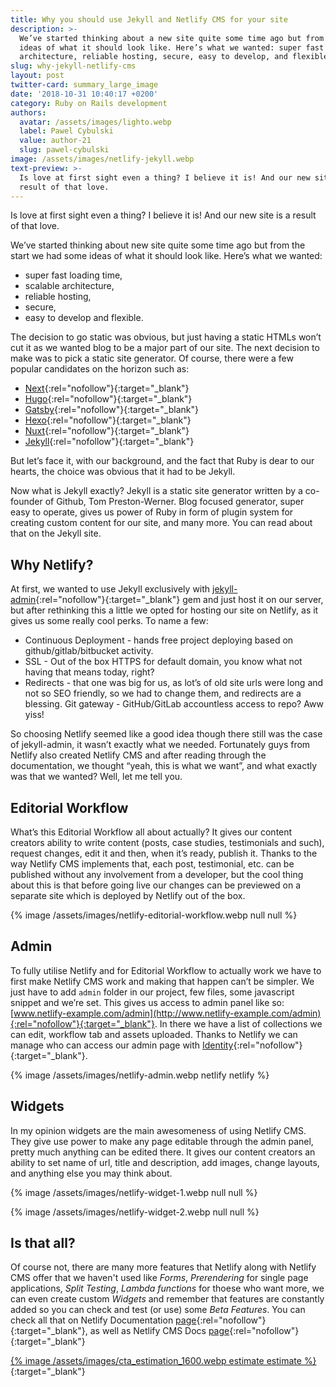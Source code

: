 ```yaml
---
title: Why you should use Jekyll and Netlify CMS for your site
description: >-
  We’ve started thinking about a new site quite some time ago but from the start, we had some
  ideas of what it should look like. Here’s what we wanted: super fast loading time, scalable
  architecture, reliable hosting, secure, easy to develop, and flexible.
slug: why-jekyll-netlify-cms
layout: post
twitter-card: summary_large_image
date: '2018-10-31 10:40:17 +0200'
category: Ruby on Rails development
authors:
  avatar: /assets/images/lighto.webp
  label: Pawel Cybulski
  value: author-21
  slug: pawel-cybulski
image: /assets/images/netlify-jekyll.webp
text-preview: >-
  Is love at first sight even a thing? I believe it is! And our new site is a
  result of that love.
---
```

Is love at first sight even a thing? I believe it is! And our new site is a result of that love.

We’ve started thinking about new site quite some time ago but from the start we had some ideas of what it should look like. Here’s what we wanted:

* super fast loading time,
* scalable architecture,
* reliable hosting,
* secure,
* easy to develop and flexible.

The decision to go static was obvious, but just having a static HTMLs won’t cut it as we wanted blog to be a major part of our site. The next decision to make was to pick a static site generator. Of course, there were a few popular candidates on the horizon such as:

* [Next](https://nextjs.org/){:rel="nofollow"}{:target="_blank"}
* [Hugo](https://gohugo.io/){:rel="nofollow"}{:target="_blank"}
* [Gatsby](https://www.gatsbyjs.org/){:rel="nofollow"}{:target="_blank"}
* [Hexo](https://hexo.io/){:rel="nofollow"}{:target="_blank"}
* [Nuxt](https://nuxtjs.org/){:rel="nofollow"}{:target="_blank"}
* [Jekyll](https://jekyllrb.com/){:rel="nofollow"}{:target="_blank"}

But let’s face it, with our background, and the fact that Ruby is dear to our hearts, the choice was obvious that it had to be Jekyll.

Now what is Jekyll exactly? Jekyll is a static site generator written by a co-founder of Github, Tom Preston-Werner. Blog focused generator, super easy to operate, gives us power of Ruby in form of plugin system for creating custom content for our site, and many more. You can read about that on the Jekyll site.

## Why Netlify?

At first, we wanted to use Jekyll exclusively with [jekyll-admin](https://github.com/jekyll/jekyll-admin){:rel="nofollow"}{:target="_blank"} gem and just host it on our server, but after rethinking this a little we opted for hosting our site on Netlify, as it gives us some really cool perks. To name a few:

* Continuous Deployment - hands free project deploying based on github/gitlab/bitbucket activity.
* SSL - Out of the box HTTPS for default domain, you know what not having that means today, right?
* Redirects - that one was big for us, as lot’s of old site urls were long and not so SEO friendly, so we had to change them, and redirects are a blessing.
  Git gateway - GitHub/GitLab accountless access to repo? Aww yiss!

So choosing Netlify seemed like a good idea though there still was the case of jekyll-admin, it wasn’t exactly what we needed. Fortunately guys from Netlify also created Netlify CMS and after reading through the documentation, we thought “yeah, this is what we want”, and what exactly was that we wanted? Well, let me tell you.

## Editorial Workflow

What’s this Editorial Workflow all about actually? It gives our content creators ability to write content (posts, case studies, testimonials and such), request changes, edit it and then, when it’s ready, publish it. Thanks to the way Netlify CMS implements that, each post, testimonial, etc. can be published without any involvement from a developer, but the cool thing about this is that before going live our changes can be previewed on a separate site which is deployed by Netlify out of the box.

{% image /assets/images/netlify-editorial-workflow.webp null null %}

## Admin

To fully utilise Netlify and for Editorial Workflow to actually work we have to first make Netlify CMS work and making that happen can’t be simpler. We just have to add `admin` folder in our project, few files, some javascript snippet and we’re set. This gives us access to admin panel like so: [www.netlify-example.com/admin](http://www.netlify-example.com/admin){:rel="nofollow"}{:target="_blank"}. In there we have a list of collections we can edit, workflow tab and assets uploaded. Thanks to Netlify we can manage who can access our admin page with [Identity](https://www.netlify.com/docs/identity/){:rel="nofollow"}{:target="_blank"}.

{% image /assets/images/netlify-admin.webp netlify netlify %}

## Widgets

In my opinion widgets are the main awesomeness of using Netlify CMS. They give use power to make any page editable through the admin panel, pretty much anything can be edited there. It gives our content creators an ability to set name of  url, title and description, add images, change layouts, and anything else you may think about.

{% image /assets/images/netlify-widget-1.webp null null %}

{% image /assets/images/netlify-widget-2.webp null null %}

## Is that all?

Of course not, there are many more features that Netlify along with Netlify CMS offer that we haven't used like _Forms_, _Prerendering_ for single page applications, _Split Testing_, _Lambda functions_ for thoese who want more, we can even create custom _Widgets_ and remember that features are constantly added so you can check and test (or use) some _Beta Features_. You can check all that on Netlify Documentation [page](https://www.netlify.com/docs){:rel="nofollow"}{:target="_blank"}, as well as Netlify CMS Docs [page](https://www.netlifycms.org/docs){:rel="nofollow"}{:target="_blank"}

[{% image /assets/images/cta_estimation_1600.webp estimate estimate %}](https://naturaily.com/get-an-estimate){:target="_blank"}

